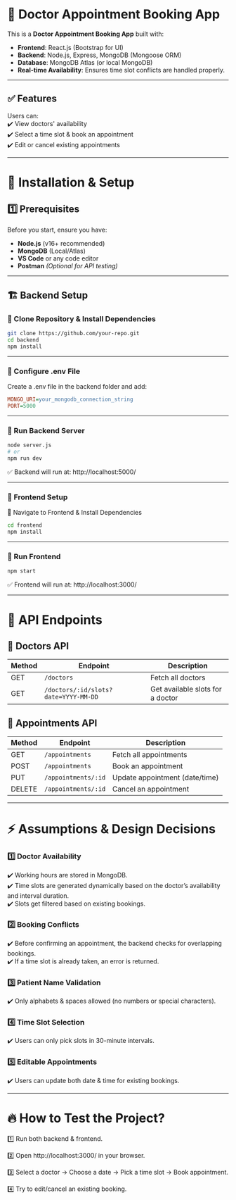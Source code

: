 # 📌 Doctor Appointment Booking App  

This is a **Doctor Appointment Booking App** built with:  

- **Frontend**: React.js (Bootstrap for UI)  
- **Backend**: Node.js, Express, MongoDB (Mongoose ORM)  
- **Database**: MongoDB Atlas (or local MongoDB)  
- **Real-time Availability**: Ensures time slot conflicts are handled properly.  

---

## ✅ Features  
Users can:  
✔️ View doctors' availability  
✔️ Select a time slot & book an appointment  
✔️ Edit or cancel existing appointments  

---

# 🚀 Installation & Setup  

## 1️⃣ Prerequisites  
Before you start, ensure you have:  

- **Node.js** (v16+ recommended)  
- **MongoDB** (Local/Atlas)  
- **VS Code** or any code editor  
- **Postman** *(Optional for API testing)*  

---

## 🏗 Backend Setup  

### 🔹 Clone Repository & Install Dependencies  
```sh
git clone https://github.com/your-repo.git
cd backend
npm install
```
---

### 🔹 Configure .env File
Create a .env file in the backend folder and add:
```ini
MONGO_URI=your_mongodb_connection_string
PORT=5000
```

---

### 🔹 Run Backend Server
```sh
node server.js
# or
npm run dev
```
✅ Backend will run at: http://localhost:5000/

---

### 🎨 Frontend Setup
🔹 Navigate to Frontend & Install Dependencies
```sh
cd frontend
npm install
```

---

### 🔹 Run Frontend
```sh
npm start
```
✅ Frontend will run at: http://localhost:3000/

---

# 📌 API Endpoints  

## 🔹 Doctors API  
| **Method** | **Endpoint**                            | **Description**                    |
|-----------|----------------------------------------|------------------------------------|
| GET       | `/doctors`                             | Fetch all doctors                 |
| GET       | `/doctors/:id/slots?date=YYYY-MM-DD`   | Get available slots for a doctor  |

## 🔹 Appointments API  
| **Method** | **Endpoint**            | **Description**                        |
|-----------|------------------------|----------------------------------------|
| GET       | `/appointments`          | Fetch all appointments                 |
| POST      | `/appointments`          | Book an appointment                    |
| PUT       | `/appointments/:id`      | Update appointment (date/time)         |
| DELETE    | `/appointments/:id`      | Cancel an appointment                  |

---

# ⚡ Assumptions & Design Decisions  

### 1️⃣ **Doctor Availability**  
✔️ Working hours are stored in MongoDB.  
✔️ Time slots are generated dynamically based on the doctor’s availability and interval duration.  
✔️ Slots get filtered based on existing bookings.  

### 2️⃣ **Booking Conflicts**  
✔️ Before confirming an appointment, the backend checks for overlapping bookings.  
✔️ If a time slot is already taken, an error is returned.  

### 3️⃣ **Patient Name Validation**  
✔️ Only alphabets & spaces allowed (no numbers or special characters).  

### 4️⃣ **Time Slot Selection**  
✔️ Users can only pick slots in 30-minute intervals.  

### 5️⃣ **Editable Appointments**  
✔️ Users can update both date & time for existing bookings.  

---
# 🔥 How to Test the Project?
1️⃣ Run both backend & frontend.

2️⃣ Open http://localhost:3000/ in your browser.

3️⃣ Select a doctor → Choose a date → Pick a time slot → Book appointment.

4️⃣ Try to edit/cancel an existing booking.

